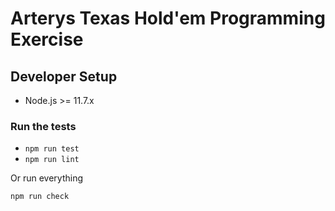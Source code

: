 # Arterys Texas Hold'em Programming Exercise

## Developer Setup
- Node.js >= 11.7.x

### Run the tests
 
 - `npm run test`
 - `npm run lint`

Or run everything

 `npm run check`

